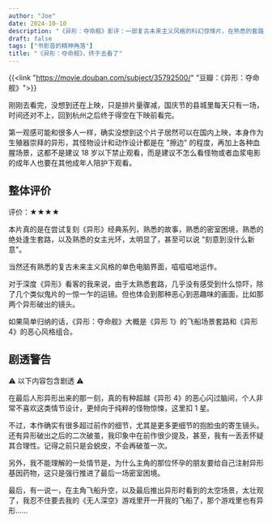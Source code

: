 ```yaml
---
author: "Joe"
date: 2024-10-10
description: "《异形：夺命舰》影评：一部复古未来主义风格的科幻惊悚片，在熟悉的套路中寻找新意"
draft: false
tags: ["书影音的精神角落"]
title: "《异形：夺命舰》，终于去看了"
---
```



{{<link "https://movie.douban.com/subject/35792500/" "豆瓣：《异形：夺命舰》">}}

刚刚去看完，没想到还在上映，只是排片量骤减，国庆节的县城里每天只有一场，时间还对不上，回到杭州之后终于得空在下映前看完。

第一观感可能和很多人一样，确实没想到这个片子居然可以在国内上映，本身作为生殖器崇拜的异形，其怪物设计和动作设计都是在 "擦边" 的程度，再加上各种血腥场景，这都不是建议 18 岁以下禁止观看，而是建议不怎么看怪物或者血浆电影的成年人也要在其他成年人陪护下观看。

## 整体评价

评价：★★★★

本片真的是在尝试复刻《异形》经典系列，熟悉的故事，熟悉的密室困境，熟悉的绝处逢生套路，以及熟悉的女主光环，太明显了，甚至可以说 "刻意到没什么新意"。

当然还有熟悉的复古未来主义风格的单色电脑界面，嗞嗞嗞地运作。

对于深度《异形》看客的我来说，由于太熟悉套路，几乎没有感受到什么惊吓，除了几个类似鬼片的一惊一乍的运镜。但也体会到那种恶心到恶趣味的画面，比如那两个异形破出的镜头。

如果简单归纳的话，《异形：夺命舰》大概是《异形 1》的飞船场景套路和《异形 4》的恶心风格组合。

## 剧透警告

⚠️ 以下内容包含剧透 ⚠️

在最后人形异形出来的那一刻，真的有种超越《异形 4》的恶心闪过脑间，个人非常不喜欢这类情节设计，更倾向于纯粹的怪物惊悚，这里扣 1 星。

不过，本作确实有很多超过前作的细节，尤其是更多更细节的抱脸虫的寄生镜头。还有异形破出之后的二次破茧，我印象中在前作很少提及，甚至，我有一丢丢怀疑其合理性。记得之前只是会蜕皮，不会再破茧一次。

另外，我不能理解的一处情节是，为什么主角的那位怀孕的朋友要给自己注射异形基因药物，这只是强行推进了最后一场密室困境。

最后，有一说一，在主角飞船升空，以及最后推出异形时看到的太空场景，太壮观了，我忍不住要去我的《无人深空》游戏里开一开我的飞船了，那个游戏里也有异形……